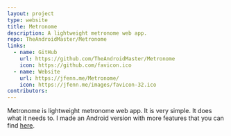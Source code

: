```yaml
---
layout: project
type: website
title: Metronome
description: A lightweight metronome web app.
repo: TheAndroidMaster/Metronome
links:
  - name: GitHub
    url: https://github.com/TheAndroidMaster/Metronome
    icon: https://github.com/favicon.ico
  - name: Website
    url: https://jfenn.me/Metronome/
    icon: https://jfenn.me/images/favicon-32.ico
contributors:
---
```


Metronome is lightweight metronome web app. It is very simple. It does what it needs to. I made an Android version with more features that you can find [here](../../../Metronome-Android).
